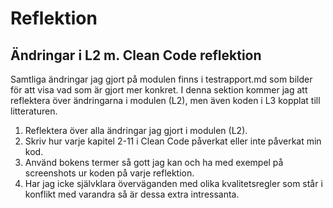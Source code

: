 # Reflektion

## Ändringar i L2 m. Clean Code reflektion

Samtliga ändringar jag gjort på modulen finns i testrapport.md som bilder för att visa vad som är gjort mer konkret. I denna sektion kommer jag att reflektera över ändringarna i modulen (L2), men även koden i L3 kopplat till litteraturen.

1. Reflektera över alla ändringar jag gjort i modulen (L2).
2. Skriv hur varje kapitel 2-11 i Clean Code påverkat eller inte påverkat min kod.
3. Använd bokens termer så gott jag kan och ha med exempel på screenshots ur koden på varje reflektion.
4. Har jag icke självklara överväganden med olika kvalitetsregler som står i konflikt med varandra så är dessa extra intressanta.

